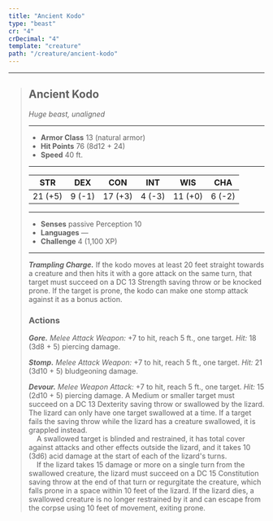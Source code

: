 ```yaml
---
title: "Ancient Kodo"
type: "beast"
cr: "4"
crDecimal: "4"
template: "creature"
path: "/creature/ancient-kodo"
---
```


___
>
> ## Ancient Kodo
>*Huge beast, unaligned*
> ___
>
> - **Armor Class** 13 (natural armor)
> - **Hit Points** 76 (8d12 + 24)
> - **Speed** 40 ft.
>___
>
>|STR|DEX|CON|INT|WIS|CHA|
>|:---:|:---:|:---:|:---:|:---:|:---:|
>|21 (+5)|9 (-1)|17 (+3)|4 (-3)|11 (+0)|6 (-2)|
>___
>
> - **Senses** passive Perception 10
> - **Languages** —
> - **Challenge** 4 (1,100 XP)
> ___
>
> ***Trampling Charge.*** If the kodo moves at least 20 feet straight towards a creature and then hits it with a gore attack on the same turn, that target must succeed on a DC 13 Strength saving throw or be knocked prone. If the target is prone, the kodo can make one stomp attack against it as a bonus action.
>
> ### Actions
> ***Gore.*** *Melee Attack Weapon:* +7 to hit, reach 5 ft., one target. *Hit:* 18 (3d8 + 5) piercing damage.
>
> ***Stomp.*** *Melee Attack Weapon:* +7 to hit, reach 5 ft., one target. *Hit:* 21 (3d10 + 5) bludgeoning damage.
>
> ***Devour.*** *Melee Weapon Attack:* +7 to hit, reach 5 ft., one target. *Hit:* 15 (2d10 + 5) piercing damage. A Medium or smaller target must succeed on a DC 13 Dexterity saving throw or swallowed by the lizard. The lizard can only have one target swallowed at a time. If a target fails the saving throw while the lizard has a creature swallowed, it is grappled instead.
> <br>&nbsp;&nbsp;&nbsp; A swallowed target is blinded and restrained, it has total cover against attacks and other effects outside the lizard, and it takes 10 (3d6) acid damage at the start of each of the lizard's turns.
> <br>&nbsp;&nbsp;&nbsp; If the lizard takes 15 damage or more on a single turn from the swallowed creature, the lizard must succeed on a DC 15 Constitution saving throw at the end of that turn or regurgitate the creature, which falls prone in a space within 10 feet of the lizard. If the lizard dies, a swallowed creature is no longer restrained by it and can escape from the corpse using 10 feet of movement, exiting prone.
